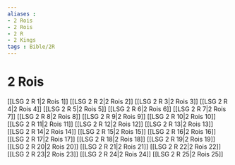 ```yaml
---
aliases : 
- 2 Rois
- 2 Rois
- 2 R
- 2 Kings
tags : Bible/2R
---
```


# 2 Rois

[[LSG 2 R 1|2 Rois 1]]
[[LSG 2 R 2|2 Rois 2]]
[[LSG 2 R 3|2 Rois 3]]
[[LSG 2 R 4|2 Rois 4]]
[[LSG 2 R 5|2 Rois 5]]
[[LSG 2 R 6|2 Rois 6]]
[[LSG 2 R 7|2 Rois 7]]
[[LSG 2 R 8|2 Rois 8]]
[[LSG 2 R 9|2 Rois 9]]
[[LSG 2 R 10|2 Rois 10]]
[[LSG 2 R 11|2 Rois 11]]
[[LSG 2 R 12|2 Rois 12]]
[[LSG 2 R 13|2 Rois 13]]
[[LSG 2 R 14|2 Rois 14]]
[[LSG 2 R 15|2 Rois 15]]
[[LSG 2 R 16|2 Rois 16]]
[[LSG 2 R 17|2 Rois 17]]
[[LSG 2 R 18|2 Rois 18]]
[[LSG 2 R 19|2 Rois 19]]
[[LSG 2 R 20|2 Rois 20]]
[[LSG 2 R 21|2 Rois 21]]
[[LSG 2 R 22|2 Rois 22]]
[[LSG 2 R 23|2 Rois 23]]
[[LSG 2 R 24|2 Rois 24]]
[[LSG 2 R 25|2 Rois 25]]
